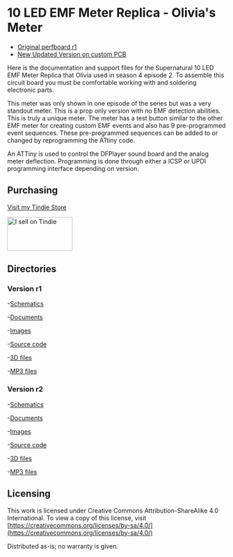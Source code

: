# 10 LED EMF Meter Replica - Olivia's Meter

- [Original perfboard r1](r1/)
- [New Updated Version on custom PCB](r2/)

Here is the documentation and support files for the Supernatural 10 LED EMF Meter Replica that Olivia used in season 4 episode 2. 
To assemble this circuit board you must be comfortable working with and soldering electronic parts.

This meter was only shown in one episode of the series but was a very standout meter. This is a prop only version with no EMF detection abilities. 
This is truly a unique meter. The meter has a test button similar to the other EMF meter for creating custom EMF events and also has 9 pre-programmed event sequences. 
These pre-programmed sequences can be added to or changed by reprogramming the ATtiny code.

An ATTiny is used to control the DFPlayer sound board and the analog meter deflection.
Programming is done through either a ICSP or UPDI programming interface depending on version. 

## Purchasing
[Visit my Tindie Store](https://www.tindie.com/stores/johnnyelectronic/)

<a href="https://www.tindie.com/stores/johnnyelectronic/?ref=offsite_badges&utm_source=sellers_JohnyElectronic&utm_medium=badges&utm_campaign=badge_medium"><img src="https://d2ss6ovg47m0r5.cloudfront.net/badges/tindie-mediums.png" alt="I sell on Tindie" width="150" height="78"></a>


## Directories

### Version r1

-[Schematics](r1/schematics/)

-[Documents](r1/doc/)

-[Images](r1/img/)

-[Source code](r1/src/)

-[3D files](r1/3D/)

-[MP3 files](../EMF_Meter_Replica/mp3/)

### Version r2

-[Schematics](r2/schematics/)

-[Documents](r2/doc/)

-[Images](r2/img/)

-[Source code](r2/src/)

-[3D files](r1/3D/)

-[MP3 files](../EMF_Meter_Replica/mp3/)

## Licensing

This work is licensed under Creative Commons Attribution-ShareAlike 4.0 International. 
To view a copy of this license, visit [https://creativecommons.org/licenses/by-sa/4.0/](https://creativecommons.org/licenses/by-sa/4.0/)

Distributed as-is; no warranty is given.








